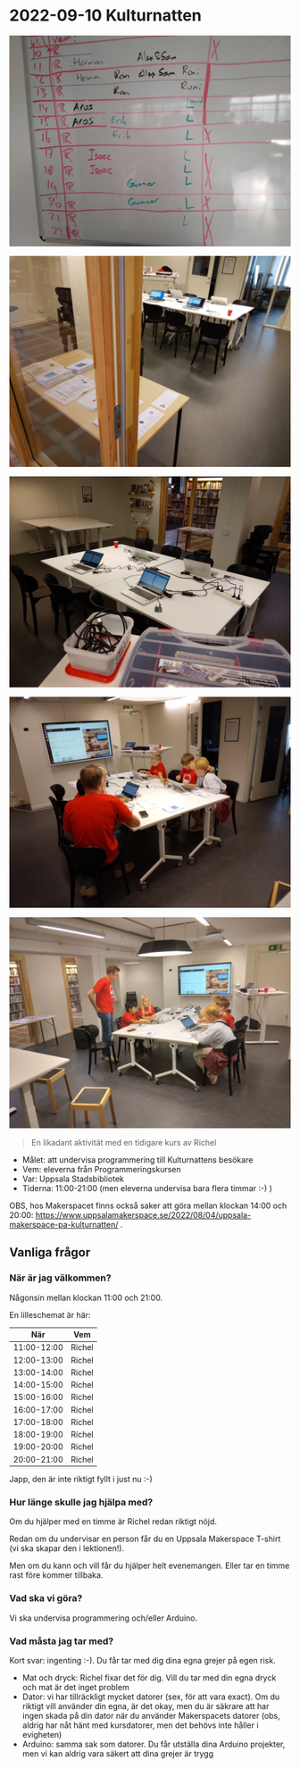 # 2022-09-10 Kulturnatten

![](20220910_074542.jpg)

![](20220910_103642.jpg)

![](20220910_103701.jpg)

![](20220910_113722.jpg)

![](20220910_113733.jpg)

> En likadant aktivität med en tidigare kurs av Richel

* Målet: att undervisa programmering till Kulturnattens besökare
* Vem: eleverna från Programmeringskursen
* Var: Uppsala Stadsbibliotek
* Tiderna: 11:00-21:00 (men eleverna undervisa bara flera timmar :-) )

OBS, hos Makerspacet finns också saker att göra mellan klockan 14:00 och 20:00:
<https://www.uppsalamakerspace.se/2022/08/04/uppsala-makerspace-pa-kulturnatten/> .

## Vanliga frågor

### När är jag välkommen?

Någonsin mellan klockan 11:00 och 21:00.

En lilleschemat är här:

När        |Vem
-----------|------------------
11:00-12:00|Richel
12:00-13:00|Richel
13:00-14:00|Richel
14:00-15:00|Richel
15:00-16:00|Richel
16:00-17:00|Richel
17:00-18:00|Richel
18:00-19:00|Richel
19:00-20:00|Richel
20:00-21:00|Richel

Japp, den är inte riktigt fyllt i just nu :-)

### Hur länge skulle jag hjälpa med?

Om du hjälper med en timme är Richel redan riktigt nöjd.

Redan om du undervisar en person får du en Uppsala Makerspace
T-shirt (vi ska skapar den i lektionen!).

Men om du kann och vill får du hjälper helt evenemangen.
Eller tar en timme rast före kommer tillbaka.

### Vad ska vi göra?

Vi ska undervisa programmering och/eller Arduino.

### Vad måsta jag tar med?

Kort svar: ingenting :-). Du får tar med dig dina egna grejer på egen risk.

* Mat och dryck: Richel fixar det för dig.
   Vill du tar med din egna dryck och mat är det inget problem
* Dator: vi har tillräckligt mycket datorer (sex, för att vara exact).
   Om du riktigt vill använder din egna, är det okay,
   men du är säkrare att har ingen skada på din dator när du
   använder Makerspacets datorer (obs, aldrig har nåt hänt med
   kursdatorer, men det behövs inte håller i evigheten)
* Arduino: samma sak som datorer. Du får utställa dina Arduino projekter,
   men vi kan aldrig vara säkert att dina grejer är trygg
